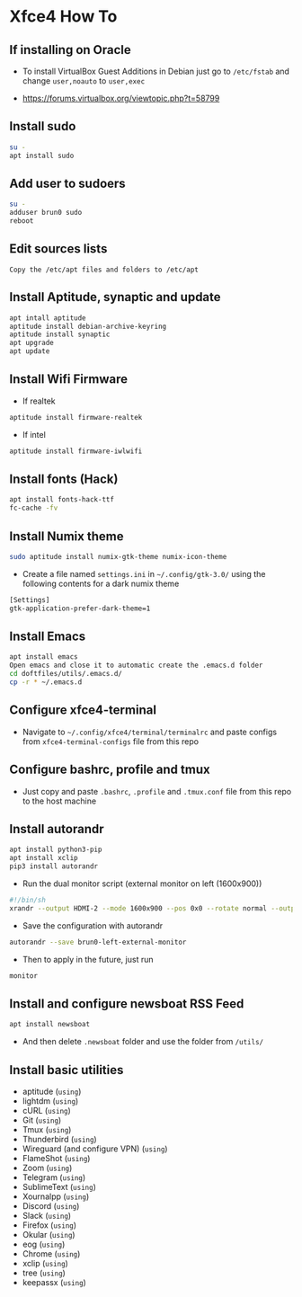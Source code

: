 # Xfce4 How To

## If installing on Oracle

- To install VirtualBox Guest Additions in Debian just go to `/etc/fstab` and change `user,noauto` to `user,exec`

- https://forums.virtualbox.org/viewtopic.php?t=58799

## Install sudo

```bash
su -
apt install sudo
```

## Add user to sudoers

```bash
su -
adduser brun0 sudo
reboot
```

## Edit sources lists

```
Copy the /etc/apt files and folders to /etc/apt
```

## Install Aptitude, synaptic and update

```bash
apt intall aptitude
aptitude install debian-archive-keyring
aptitude install synaptic
apt upgrade
apt update
```

## Install Wifi Firmware

- If realtek

```bash
aptitude install firmware-realtek
```

- If intel

```bash
aptitude install firmware-iwlwifi
```

## Install fonts (Hack)

```bash
apt install fonts-hack-ttf
fc-cache -fv
```

## Install Numix theme

```bash
sudo aptitude install numix-gtk-theme numix-icon-theme
```

* Create a file named `settings.ini` in `~/.config/gtk-3.0/` using the following contents for a dark numix theme

```bash
[Settings]
gtk-application-prefer-dark-theme=1
```

## Install Emacs

```bash
apt install emacs
Open emacs and close it to automatic create the .emacs.d folder
cd doftfiles/utils/.emacs.d/
cp -r * ~/.emacs.d
```

## Configure xfce4-terminal

* Navigate to `~/.config/xfce4/terminal/terminalrc` and paste configs from `xfce4-terminal-configs` file from this repo

## Configure bashrc, profile and tmux

* Just copy and paste `.bashrc`, `.profile` and `.tmux.conf` file from this repo to the host machine

## Install autorandr

```bash
apt install python3-pip
apt install xclip
pip3 install autorandr
```

- Run the dual monitor script (external monitor on left (1600x900))

```bash
#!/bin/sh
xrandr --output HDMI-2 --mode 1600x900 --pos 0x0 --rotate normal --output HDMI-1 --off --output DP-1 --off --output eDP-1 --primary --mode 1920x1080 --pos 1600x0 --rotate normal --output DP-2 --off
```

- Save the configuration with autorandr

```bash
autorandr --save brun0-left-external-monitor
```

- Then to apply in the future, just run 

```bash
monitor
```

## Install and configure newsboat RSS Feed

```bash
apt install newsboat
```
- And then delete `.newsboat` folder and use the folder from `/utils/`

## Install basic utilities

- aptitude (`using`)
- lightdm (`using`)
- cURL (`using`)
- Git (`using`)
- Tmux (`using`)
- Thunderbird (`using`)
- Wireguard (and configure VPN) (`using`)
- FlameShot (`using`)
- Zoom (`using`)
- Telegram (`using`)
- SublimeText (`using`)
- Xournalpp (`using`)
- Discord (`using`)
- Slack (`using`)
- Firefox (`using`)
- Okular (`using`)
- eog (`using`)
- Chrome (`using`)
- xclip (`using`)
- tree (`using`)
- keepassx (`using`)
